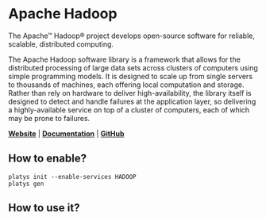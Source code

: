 # Apache Hadoop

The Apache™ Hadoop® project develops open-source software for reliable, scalable, distributed computing.

The Apache Hadoop software library is a framework that allows for the distributed processing of large data sets across clusters of computers using simple programming models. It is designed to scale up from single servers to thousands of machines, each offering local computation and storage. Rather than rely on hardware to deliver high-availability, the library itself is designed to detect and handle failures at the application layer, so delivering a highly-available service on top of a cluster of computers, each of which may be prone to failures.

**[Website](https://hadoop.apache.org/)** | **[Documentation](https://hadoop.apache.org/docs/stable/hadoop-project-dist/hadoop-common/SingleCluster.html)** | **[GitHub](https://github.com/apache/hadoop)**

## How to enable?

```
platys init --enable-services HADOOP
platys gen
```

## How to use it?

